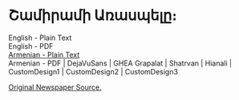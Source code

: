 # Շամիրամի Առասպելը։

English - Plain Text  
English - PDF  
[Armenian - Plain Text](full-text-armenian.md)  
Armenian - PDF | DejaVuSans | GHEA Grapalat | Shatrvan | Hianali | CustomDesign1 | CustomDesign2 | CustomDesign3  

[Original Newspaper Source.](https://arar.sci.am/dlibra/publication/85135)
